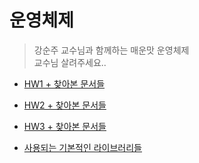 # 운영체제
> 강순주 교수님과 함께하는 매운맛 운영체제  
> 교수님 살려주세요..

* [HW1 + 찾아본 문서들](https://github.com/kei01138/os/blob/master/HW1/HW1.StackQueue.md)

* [HW2 + 찾아본 문서들](https://github.com/kei01138/os/blob/master/HW2/HW2.MyshellProgram.md)

* [HW3 + 찾아본 문서들](https://github.com/kei01138/os/blob/master/HW2/HW2.pthread.md)


* [사용되는 기본적인 라이브러리들](https://github.com/kei01138/os/blob/master/code.intro_for_os)